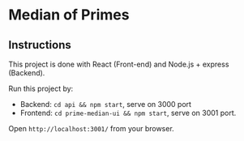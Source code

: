 Median of Primes
================


## Instructions

This project is done with React (Front-end) and Node.js + express (Backend).

Run this project by:
 
- Backend: `cd api && npm start`, serve on 3000 port
- Frontend: `cd prime-median-ui && npm start`, serve on 3001 port.

Open `http://localhost:3001/` from your browser.

